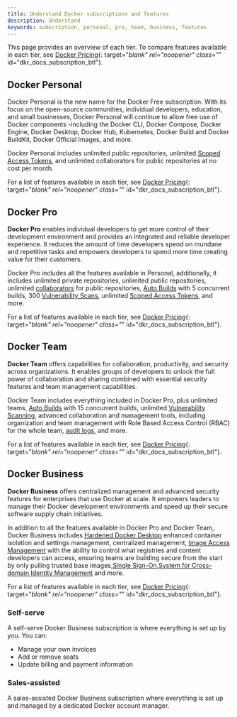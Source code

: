 ```yaml
---
title: Understand Docker subscriptions and features
description: Understand 
keywords: subscription, personal, pro, team, business, features
---
```


This page provides an overview of each tier. To compare features available in each tier, see [Docker Pricing](https://www.docker.com/pricing/){: target="_blank" rel="noopener" class="_" id="dkr_docs_subscription_btl"}.

## Docker Personal

Docker Personal is the new name for the Docker Free subscription. With its focus on the open-source communities, individual developers, education, and small businesses, Docker Personal will continue to allow free use of Docker components -including the Docker CLI, Docker Compose, Docker Engine, Docker Desktop, Docker Hub, Kubernetes, Docker Build and Docker BuildKit, Docker Official Images, and more.

Docker Personal includes unlimited public repositories, unlimited [Scoped Access Tokens](../docker-hub/access-tokens.md), and unlimited collaborators for public repositories at no cost per month.

For a list of features available in each tier, see [Docker Pricing](https://www.docker.com/pricing/){: target="_blank" rel="noopener" class="_" id="dkr_docs_subscription_btl"}.

## Docker Pro

**Docker Pro** enables individual developers to get more control of their development environment and provides an integrated and reliable developer experience. It reduces the amount of time developers spend on mundane and repetitive tasks and empowers developers to spend more time creating value for their customers.

Docker Pro includes all the features available in Personal, additionally, it includes unlimited private repositories, unlimited public repositories, unlimited [collaborators](../docker-hub/repos/access/index.md#collaborators-and-their-role) for public repositories, [Auto Builds](../docker-hub/builds/index.md) with 5 concurrent builds, 300 [Vulnerability Scans](../docker-hub/vulnerability-scanning.md), unlimited [Scoped Access Tokens](../docker-hub/access-tokens.md), and more.

For a list of features available in each tier, see [Docker Pricing](https://www.docker.com/pricing/){: target="_blank" rel="noopener" class="_" id="dkr_docs_subscription_btl"}.

## Docker Team

**Docker Team** offers capabilities for collaboration, productivity, and security across organizations. It enables groups of developers to unlock the full power of collaboration and sharing combined with essential security features and team management capabilities.

Docker Team includes everything included in Docker Pro, plus unlimited teams, [Auto Builds](../docker-hub/builds/index.md) with 15 concurrent builds, unlimited [Vulnerability Scanning](../docker-hub/vulnerability-scanning.md), advanced collaboration and management tools, including organization and team management with Role Based Access Control (RBAC) for the whole team, [audit logs](../docker-hub/audit-log.md), and more.

For a list of features available in each tier, see [Docker Pricing](https://www.docker.com/pricing/){: target="_blank" rel="noopener" class="_" id="dkr_docs_subscription_btl"}.

## Docker Business

**Docker Business** offers centralized management and advanced security features for enterprises that use Docker at scale. It empowers leaders to manage their Docker development environments and speed up their secure software supply chain initiatives.

In addition to all the features available in Docker Pro and Docker Team, Docker Business includes [Hardened Docker Desktop](../desktop/hardened-desktop/index.md) enhanced container isolation and settings management, centralized management, [Image Access Management](../docker-hub/image-access-management.md) with the ability to control what registries and content developers can access, ensuring teams are building secure from the start by only pulling trusted base images,[Single Sign-On](../single-sign-on/index.md),[System for Cross-domain Identity Management](../docker-hub/scim.md) and more.

For a list of features available in each tier, see [Docker Pricing](https://www.docker.com/pricing/){: target="_blank" rel="noopener" class="_" id="dkr_docs_subscription_btl"}.

### Self-serve

A self-serve Docker Business subscription is where everything is set up by you. You can:

- Manage your own invoices
- Add or remove seats
- Update billing and payment information

### Sales-assisted

A sales-assisted Docker Business subscription where everything is set up and managed by a dedicated Docker account manager.
